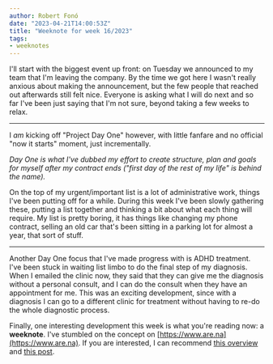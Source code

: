 ```yaml
---
author: Robert Fonó
date: "2023-04-21T14:00:53Z"
title: "Weeknote for week 16/2023"
tags:
- weeknotes
---
```


I'll start with the biggest event up front: on Tuesday we announced to my team that I'm leaving the company. By the time we got here I wasn't really anxious about making the announcement, but the few people that reached out afterwards still felt nice. Everyone is asking what I will do next and so far I've been just saying that I'm not sure, beyond taking a few weeks to relax.

---

I *am* kicking off "Project Day One" however, with little fanfare and no official "now it starts" moment, just incrementally.

*Day One is what I've dubbed my effort to create structure, plan and goals for myself after my contract ends ("first day of the rest of my life" is behind the name).*

On the top of my urgent/important list is a lot of administrative work, things I've been putting off for a while. During this week I've been slowly gathering these, putting a list together and thinking a bit about what each thing will require. My list is pretty boring, it has things like changing my phone contract, selling an old car that's been sitting in a parking lot for almost a year, that sort of stuff.

---

Another Day One focus that I've made progress with is ADHD treatment. I've been stuck in waiting list limbo to do the final step of my diagnosis. When I emailed the clinic now, they said that they can give me the diagnosis without a personal consult, and I can do the consult when they have an appointment for me. This was an exciting development, since with a diagnosis I can go to a different clinic for treatment without having to re-do the whole diagnostic process.

Finally, one interesting development this week is what you're reading now: a **weeknote**.
I've stumbled on the concept on [https://www.are.na](https://www.are.na). If you are interested, I can recommend [this overview](https://interconnected.org/home/2018/07/24/weeknotes) and [this post](https://medium.com/@jukesie/the-why-of-weeknotes-c1cd98967842).
